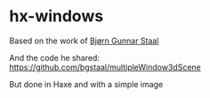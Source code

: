 # hx-windows

Based on the work of [Bjørn Gunnar Staal](https://github.com/bgstaal)

And the code he shared: https://github.com/bgstaal/multipleWindow3dScene

But done in Haxe and with a simple image
